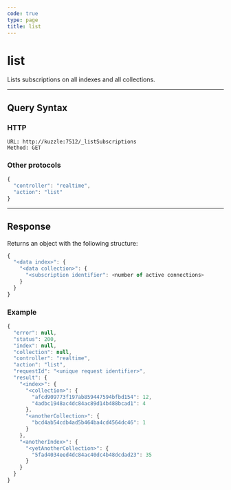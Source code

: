 ```yaml
---
code: true
type: page
title: list
---
```


# list



Lists subscriptions on all indexes and all collections.

---

## Query Syntax

### HTTP

```http
URL: http://kuzzle:7512/_listSubscriptions
Method: GET
```

### Other protocols

```js
{
  "controller": "realtime",
  "action": "list"
}
```

---

## Response

Returns an object with the following structure:

```js
{
  "<data index>": {
    "<data collection>": {
      "<subscription identifier": <number of active connections>
    }
  }
}
```

### Example

```javascript
{
  "error": null,
  "status": 200,
  "index": null,
  "collection": null,
  "controller": "realtime",
  "action": "list",
  "requestId": "<unique request identifier>",
  "result": {
    "<index>": {
      "<collection>": {
        "afcd909773f197ab859447594bfbd154": 12,
        "4adbc1948ac4dc84ac89d14b488bcad1": 4
      },
      "<anotherCollection>": {
        "bcd4ab54cdb4ad5b464ba4cd4564dc46": 1
      }
    },
    "<anotherIndex>": {
      "<yetAnotherCollection>": {
        "5fad4034eed4dc84ac40dc4b48dcdad23": 35
      }
    }
  }
}
```
